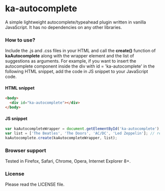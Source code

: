 # ka-autocomplete
A simple lightweight autocomplete/typeahead plugin written in vanilla JavaScript. It has no dependencies on any other libraries.

### How to use?

Include the .js and .css files in your HTML and call the **create()** function of **kaAutocomplete** along with the wrapper element and the list of suggestions as arguments. For example, if you want to insert the autocomplete component inside the div with id = 'ka-autocomplete' in the following HTML snippet, add the code in JS snippet to your JavaScript code.

#### HTML snippet

```HTML
<body>
  <div id="ka-autocomplete"></div>
</body>
```

#### JS snippet

```javascript
var kaAutocompleteWrapper = document.getElementById('ka-autocomplete');
var list = ['The Beatles', 'The Doors',	'AC/DC', 'Led Zeppelin']; // replace this with your own list
kaAutocomplete.create(kaAutocompleteWrapper, list);
```

### Browser support

Tested in Firefox, Safari, Chrome, Opera, Internet Explorer 8+.

### License

Please read the LICENSE file.
